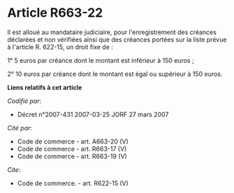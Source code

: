 # Article R663-22

Il est alloué au mandataire judiciaire, pour l'enregistrement des créances déclarées et non vérifiées ainsi que des créances
portées sur la liste prévue à l'article R. 622-15, un droit fixe de :

1° 5 euros par créance dont le montant est inférieur à 150 euros ;

2° 10 euros par créance dont le montant est égal ou supérieur à 150 euros.

**Liens relatifs à cet article**

_Codifié par_:

  - Décret n°2007-431 2007-03-25 JORF 27 mars 2007

_Cité par_:

  - Code de commerce - art. A663-20 (V)
  - Code de commerce - art. R663-17 (V)
  - Code de commerce - art. R663-19 (V)

_Cite_:

  - Code de commerce. - art. R622-15 (V)
